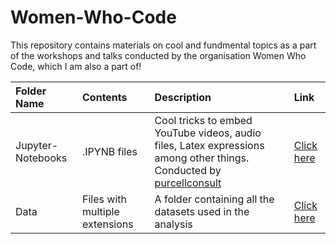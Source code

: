 # Women-Who-Code

This repository contains materials on cool and fundmental topics as a part of the workshops and talks conducted by the organisation Women Who Code, which I am also a part of!

Folder Name | Contents | Description | Link
:-------------------------------- | :------------------------ | :-------------------- | :-------------------
Jupyter-Notebooks | .IPYNB files | Cool tricks to embed YouTube videos, audio files, Latex expressions among other things. Conducted by [purcellconsult](https://github.com/purcellconsult) | [Click here](https://github.com/zubiamansoor/Women-Who-Code/tree/master/Jupyter-Notebooks)
Data | Files with multiple extensions | A folder containing all the datasets used in the analysis| [Click here](https://github.com/zubiamansoor/Women-Who-Code/tree/master/data)
